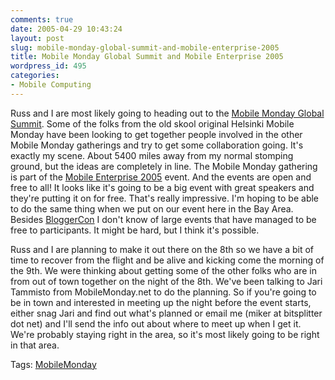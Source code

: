 ```yaml
---
comments: true
date: 2005-04-29 10:43:24
layout: post
slug: mobile-monday-global-summit-and-mobile-enterprise-2005
title: Mobile Monday Global Summit and Mobile Enterprise 2005
wordpress_id: 495
categories:
- Mobile Computing
---
```


Russ and I are most likely going to heading out to the [Mobile Monday Global Summit](http://www.mobilemonday.net/mm/summit2005/index.php).  Some of the folks from the old skool original Helsinki Mobile Monday have been looking to get together people involved in the other Mobile Monday gatherings and try to get some collaboration going. It's exactly my scene.  About 5400 miles away from my normal stomping ground, but the ideas are completely in line. The Mobile Monday gathering is part of the [Mobile Enterprise 2005](http://www.tieturi.fi/koulutus/seminaarit/mobileenterprise/home.asp) event.  And the events are open and free to all! It looks like it's going to be a big event with great speakers and they're putting it on for free. That's really impressive. I'm hoping to be able to do the same thing when we put on our event here in the Bay Area. Besides [BloggerCon](http://www.bloggercon.org/) I don't know of large events that have managed to be free to participants. It might be hard, but I think it's possible.

Russ and I  are planning to make it out there on the 8th so we have a bit of time to recover from the flight and be alive and kicking come the morning of the 9th. We were thinking about getting some of the other folks who are in from out of town together on the night of the 8th. We've been talking to Jari Tammisto from MobileMonday.net to do the planning. So if you're going to be in town and interested in meeting up the night before the event starts, either snag Jari and find out what's planned or email me (miker at bitsplitter dot net) and I'll send the info out about where to meet up when I get it. We're probably staying right in the area, so it's most likely going to be right in that area.

Tags: [MobileMonday](http://www.bitsplitter.net/tag.php/mobilemonday)
